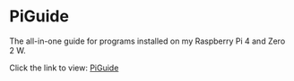 # PiGuide
The all-in-one guide for programs installed on my Raspberry Pi 4 and Zero 2 W.

Click the link to view:
[PiGuide](https://github.com/justinknguyen/Raspberry-Pi/wiki)
